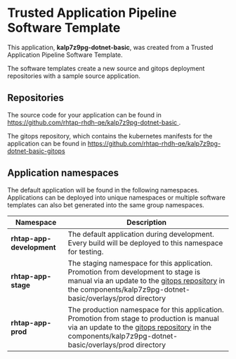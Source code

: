 # Trusted Application Pipeline Software Template

This application, **kalp7z9pg-dotnet-basic**, was created from a Trusted Application Pipeline Software Template.

The software templates create a new source and gitops deployment repositories with a sample source application. 

## Repositories

The source code for your application can be found in [https://github.com/rhtap-rhdh-qe/kalp7z9pg-dotnet-basic ](https://github.com/rhtap-rhdh-qe/kalp7z9pg-dotnet-basic ).
 
The gitops repository, which contains the kubernetes manifests for the application can be found in 
[https://github.com/rhtap-rhdh-qe/kalp7z9pg-dotnet-basic-gitops ](https://github.com/rhtap-rhdh-qe/kalp7z9pg-dotnet-basic-gitops ) 

## Application namespaces 

The default application will be found in the following namespaces. Applications can be deployed into unique namespaces or multiple software templates can also bet generated into the same group namespaces.  

|  Namespace   |  Description   |  
| -------- | -------- |   
| **rhtap-app-development** | The default application during development. Every build will be deployed to this namespace for testing. | 
| **rhtap-app-stage** | The staging namespace for this application. Promotion from development to stage is manual via an update to the [gitops repository](https://github.com/rhtap-rhdh-qe/kalp7z9pg-dotnet-basic-gitops ) in the components/kalp7z9pg-dotnet-basic/overlays/prod directory |  
| **rhtap-app-prod** | The production namespace for this application. Promotion from stage to production is manual via an update to the [gitops repository](https://github.com/rhtap-rhdh-qe/kalp7z9pg-dotnet-basic-gitops ) in the components/kalp7z9pg-dotnet-basic/overlays/prod directory | 